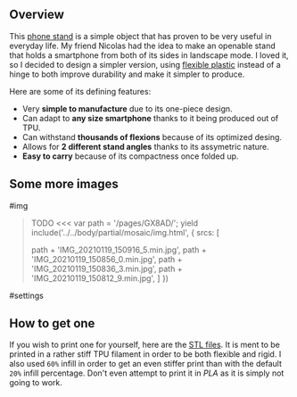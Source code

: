 ## Overview

This [phone stand](https://i.ytimg.com/vi/8Vlz6jJhSi4/maxresdefault.jpg) is a simple object that has proven to be very useful in everyday life. My friend Nicolas had the idea to make an openable stand that holds a smartphone from both of its sides in landscape mode. I loved it, so I decided to design a simpler version, using [flexible plastic](https://en.wikipedia.org/wiki/Thermoplastic_polyurethane) instead of a hinge to both improve durability and make it simpler to produce.

Here are some of its defining features:

- Very **simple to manufacture** due to its one-piece design.
- Can adapt to **any size smartphone** thanks to it being produced out of TPU.
- Can withstand **thousands of flexions** because of its optimized desing.
- Allows for **2 different stand angles** thanks to its assymetric nature.
- **Easy to carry** because of its compactness once folded up.

## Some more images

#img

> TODO <<<
> var path = '/pages/GX8AD/';
> yield include('../../body/partial/mosaic/img.html', {
> srcs: [
>
> path + 'IMG_20210119_150916_5.min.jpg',
> path + 'IMG_20210119_150856_0.min.jpg',
> path + 'IMG_20210119_150836_3.min.jpg',
> path + 'IMG_20210119_150812_9.min.jpg',
> ]
> })

#settings

## How to get one

If you wish to print one for yourself, here are the [STL files](./Phone%20Holder%202%20v2.stl). It is ment to be printed in a rather stiff TPU filament in order to be both flexible and rigid. I also used `60%` infill in order to get an even stiffer print than with the default `20%` infill percentage. Don't even attempt to print it in _PLA_ as it is simply not going to work.
